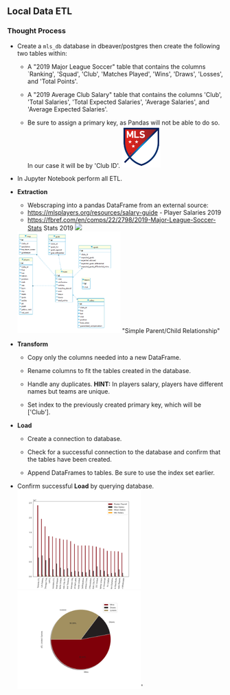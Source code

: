                                                                   

## Local Data ETL
                                                                        
### Thought Process

* Create a `mls_db` database in dbeaver/postgres then create the following two tables within:      

  * A "2019 Major League Soccer" table that contains the columns `Ranking', 'Squad', 'Club', 'Matches Played', 'Wins', 'Draws', 'Losses', and 'Total Points'.

  * A "2019 Average Club Salary" table that contains the columns 'Club',  'Total Salaries', 'Total Expected Salaries', 'Average Salaries', and 'Average Expected Salaries'.
                                                             
  * Be sure to assign a primary key, as Pandas will not be able to do so. In our case it will be by 'Club ID'. 
                                                                  <img src="images/mls_crest.png" width="20%"> 

* In Jupyter Notebook perform all ETL.

* **Extraction**

  * Webscraping into a pandas DataFrame from an external source:
  * https://mlsplayers.org/resources/salary-guide - Player Salaries 2019
  * https://fbref.com/en/comps/22/2798/2019-Major-League-Soccer-Stats Stats 2019 <img src="SUBMISSIONS/ETL-CHALLENGE/images/mls_imperial.jpg" width="40%">

   <img src="images/ERD.png" width="50%">
   "Simple Parent/Child Relationship"

* **Transform**

  * Copy only the columns needed into a new DataFrame.

  * Rename columns to fit the tables created in the database.

  * Handle any duplicates. **HINT:** In players salary, players have different names but teams are unique.

  * Set index to the previously created primary key, which will be ['Club'].

* **Load**                                                                                               

  * Create a connection to database.

  * Check for a successful connection to the database and confirm that the tables have been created.

  * Append DataFrames to tables. Be sure to use the index set earlier.

* Confirm successful **Load** by querying database.
<img src="reports/figures/Salary.png" width="60%">       <img src="reports/figures/united.png" width="60%">'
